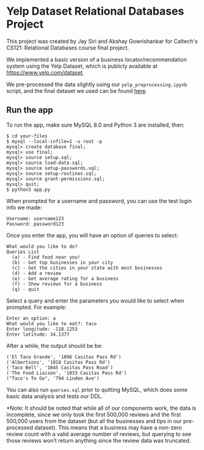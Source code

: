 # Yelp Dataset Relational Databases Project

This project was created by Jay Siri and Akshay Gowrishankar for Caltech's CS121: Relational Databases course final project. 

We implemented a basic version of a business locator/recommendation system using the Yelp Dataset, which is publicly available at https://www.yelp.com/dataset. 

We pre-processed the data slightly using our `yelp_preprocessing.ipynb` script, and the final dataset we used can be found [here](https://drive.google.com/drive/folders/1W_R5_E5G5uUycE05aysBdS7ZFIuD5HOK?usp=sharing).


## Run the app
To run the app, make sure MySQL 8.0 and Python 3 are installed, then:
~~~
$ cd your-files
$ mysql --local-infile=1 -u root -p
mysql> create database final;
mysql> use final;
mysql> source setup.sql;
mysql> source load-data.sql;
mysql> source setup-passwords.sql;
mysql> source setup-routines.sql;
mysql> source grant-permissions.sql;
mysql> quit;
$ python3 app.py 
~~~

When prompted for a username and password, you can use the test login info we made:
~~~
Username: username123
Password: password123
~~~

Once you enter the app, you will have an option of queries to select:
~~~
What would you like to do?
Queries List
  (a) - Find food near you!
  (b) - Get top businesses in your city
  (c) - Get the cities in your state with most businesses
  (d) - Add a review
  (e) - Get average rating for a business
  (f) - Show reviews for a business
  (q) - quit
~~~

Select a query and enter the parameters you would like to select when prompted. For example:
~~~
Enter an option: a
What would you like to eat?: taco
Enter longitude: -118.1253
Enter latitude: 34.1377
~~~

After a while, the output should be be:
~~~
('El Taco Grande', '1096 Casitas Pass Rd')
('Albertsons', '1018 Casitas Pass Rd')
('Taco Bell', '1045 Casitas Pass Road')
('The Food Liaison', '1033 Casitas Pass Rd')
("Taco's To Go", '794 Linden Ave')
~~~

You can also run `queries.sql` prior to quitting MySQL, which does some basic data analysis and tests our DDL.


*Note: It should be noted that while all of our components work, the data is incomplete, since we only took the first 500,000 reviews and the first 500,000 users from the dataset (but all the businesses and tips in our pre-processed dataset). This means that a business may have a non-zero review count with a valid average number of reviews, but querying to see those reviews won’t return anything since the review data was truncated.
